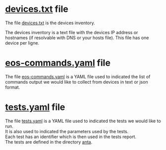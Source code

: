 # [devices.txt](devices.txt) file

The file [devices.txt](devices.txt) is the devices inventory.

The devices inventory is a text file with the devices IP address or hostnames (if resolvable with DNS or your hosts file). This file has one device per ligne.

# [eos-commands.yaml](eos-commands.yaml) file

The file [eos-commands.yaml](eos-commands.yaml) is a YAML file used to indicated the list of commands output we would like to collect from devices in text or json format.

# [tests.yaml](tests.yaml) file

The file [tests.yaml](tests.yaml) is a YAML file used to indicated the tests we would like to run.  
It is also used to indicated the parameters used by the tests.  
Each test has an identifier which is then used in the tests report.  
The tests are defined in the directory [anta](../anta/).
